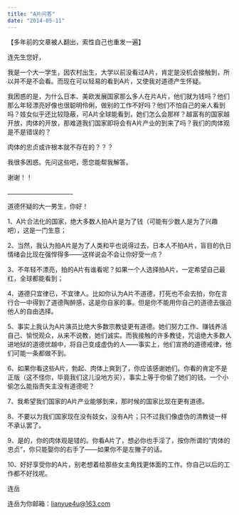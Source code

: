 ```yaml
---
title: "A片问答"
date: "2014-05-11"
---
```


【多年前的文章被人翻出，索性自己也重发一遍】

连先生您好，

我是一个大一学生，因农村出生，大学以前没看过A片，肯定是没机会接触到，所以并不是不会看。而现在可以轻易的看到A片，又使我对道德产生怀疑。

我困惑的是，为什么日本、美欧发展国家那么多人在片A片，他们就为钱吗？他们那么年轻漂亮好像也很聪明伶俐，做别的工作不好吗？他们不怕自己的亲人看到吗？妓女似乎还比较隐蔽，可A片全球能看到，她们怎么会那样？越富有的国家越开放，肉体的开放，那难道我们国家即将会有A片产业的到来了吗？我们的肉体观是不是错误的？

肉体的忠贞或许根本就不存在的？？？

我很多困惑。先问这些吧，愿您能帮我解答。

谢谢！！

\_\_\_\_\_\_\_\_\_\_\_\_\_\_\_\_\_\_\_\_\_\_\_

道德怀疑的大一男生，你好！

1、A片合法化的国家，绝大多数人拍A片是为了钱（可能有少数人是为了兴趣吧），这是一门生意；

2、当然，我认为拍A片是为了人类和平也说得过去，日本人不拍A片，盲目的仇日情绪会比现在强悍得多——这样说会不会让你好受一点？

3、不年轻不漂亮，拍的A片有谁看呢？如果一个人选择拍A片，一定希望自己最红，全球都能看到；

4、道德只宜律已，不宜律人。比如你认为A片不道德，打死也不会去拍，你在言行合一中得到了道德陶醉感，这是你自家的事。但是你不能用你自己的道德去强迫他人的自由选择。

5、事实上我认为A片演员比绝大多数宗教徒更有道德。她们努力工作、赚钱养活自己、愉悦观众，从来不说教，她们诚实。而我接触的许多教徒，咒诅绝大多数人进地狱的道德优越中，将自己变成虚伪的人——事实上，他们宣扬的道德戒律，他们可能一条都做不到。

6、如果你看这些A片，勃起、肉体上爽到了，你应该感谢她们。你看的肯定不是正版（这不怪你，毕竟我们这儿没地方买），事实上等于你偷了她们的钱。一个小偷怎么能指责失主没有道德呢？

7、我希望我们国家的A片产业能够到来，那时候的国家比现在更有道德。

8、不要以为我们国家现在没有妓女，没有A片；只不过我们像虚伪的清教徒一样不承认罢了。

9、是的，你的肉体观是错的。你看A片了，想必你也手淫了，按你所谓的“肉体的忠贞”，你只能娶你的右手了——如果你不是左撇子的话。

10、好好享受你的A片，别老想着给那些女主角找更体面的工作。你自己以后的工作都不好找呢。

连岳

连岳为你邮箱：lianyue4u@163.com

